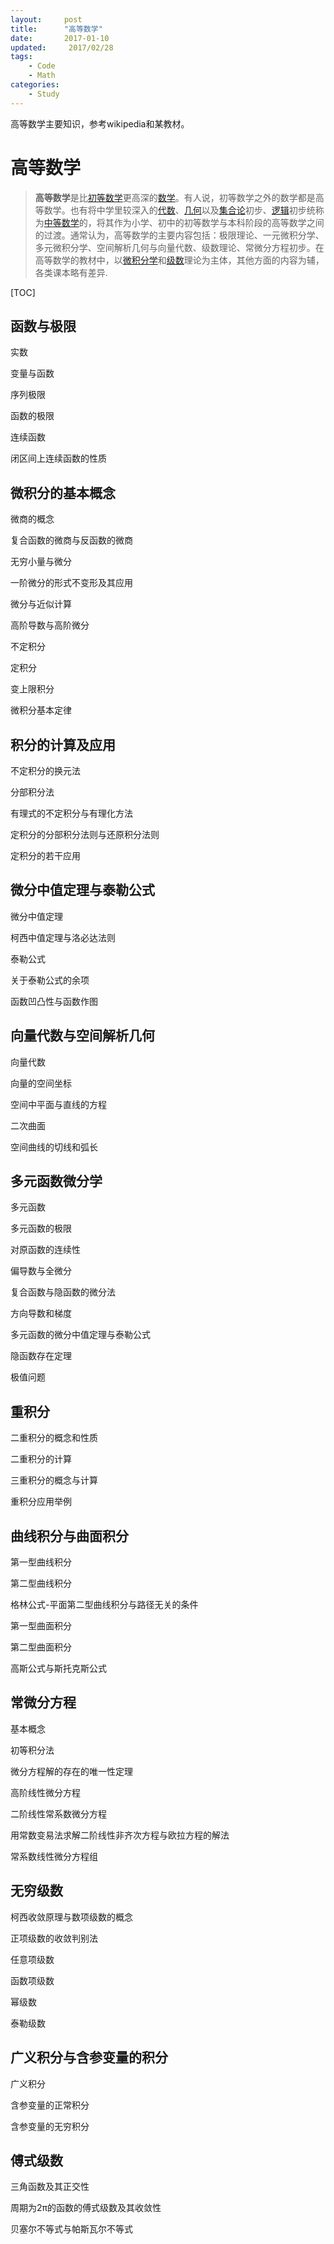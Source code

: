 ```yaml
---
layout:     post
title:      "高等数学"
date:       2017-01-10
updated:     2017/02/28
tags:
    - Code
    - Math
categories:
    - Study
---
```


高等数学主要知识，参考wikipedia和某教材。

# 高等数学

>**高等数学**是比[初等数学](https://zh.wikipedia.org/wiki/%E5%88%9D%E7%AD%89%E6%95%B0%E5%AD%A6)更高深的[数学](https://zh.wikipedia.org/wiki/%E6%95%B0%E5%AD%A6)。有人说，初等数学之外的数学都是高等数学。也有将中学里较深入的[代数](https://zh.wikipedia.org/wiki/%E4%BB%A3%E6%95%B0)、[几何](https://zh.wikipedia.org/wiki/%E5%87%A0%E4%BD%95)以及[集合论](https://zh.wikipedia.org/wiki/%E9%9B%86%E5%90%88%E8%AE%BA)初步、[逻辑](https://zh.wikipedia.org/wiki/%E9%80%BB%E8%BE%91)初步统称为[中等数学](https://zh.wikipedia.org/w/index.php?title=%E4%B8%AD%E7%AD%89%E6%95%B0%E5%AD%A6&action=edit&redlink=1)的，将其作为小学、初中的初等数学与本科阶段的高等数学之间的过渡。通常认为，高等数学的主要内容包括：极限理论、一元微积分学、多元微积分学、空间解析几何与向量代数、级数理论、常微分方程初步。在高等数学的教材中，以[微积分学](https://zh.wikipedia.org/wiki/%E5%BE%AE%E7%A7%AF%E5%88%86%E5%AD%A6)和[级数](https://zh.wikipedia.org/wiki/%E7%BA%A7%E6%95%B0)理论为主体，其他方面的内容为辅，各类课本略有差异.

[TOC]

## 函数与极限

实数

变量与函数

序列极限

函数的极限

连续函数

闭区间上连续函数的性质

## 微积分的基本概念

微商的概念

复合函数的微商与反函数的微商

无穷小量与微分

一阶微分的形式不变形及其应用

微分与近似计算

高阶导数与高阶微分

不定积分

定积分

变上限积分

微积分基本定律

## 积分的计算及应用

不定积分的换元法

分部积分法

有理式的不定积分与有理化方法

定积分的分部积分法则与还原积分法则

定积分的若干应用

## 微分中值定理与泰勒公式

微分中值定理

柯西中值定理与洛必达法则

泰勒公式

关于泰勒公式的余项

函数凹凸性与函数作图

## 向量代数与空间解析几何

向量代数

向量的空间坐标

空间中平面与直线的方程

二次曲面

空间曲线的切线和弧长

## 多元函数微分学

多元函数

多元函数的极限

对原函数的连续性

偏导数与全微分

复合函数与隐函数的微分法

方向导数和梯度

多元函数的微分中值定理与泰勒公式

隐函数存在定理

极值问题

## 重积分

二重积分的概念和性质

二重积分的计算

三重积分的概念与计算

重积分应用举例

## 曲线积分与曲面积分

第一型曲线积分

第二型曲线积分

格林公式-平面第二型曲线积分与路径无关的条件

第一型曲面积分

第二型曲面积分

高斯公式与斯托克斯公式

## 常微分方程

基本概念

初等积分法

微分方程解的存在的唯一性定理

高阶线性微分方程

二阶线性常系数微分方程

用常数变易法求解二阶线性非齐次方程与欧拉方程的解法

常系数线性微分方程组

## 无穷级数

柯西收敛原理与数项级数的概念

正项级数的收敛判别法

任意项级数

函数项级数

幂级数

泰勒级数

## 广义积分与含参变量的积分

广义积分

含参变量的正常积分

含参变量的无穷积分

## 傅式级数

三角函数及其正交性

周期为2π的函数的傅式级数及其收敛性

贝塞尔不等式与帕斯瓦尔不等式